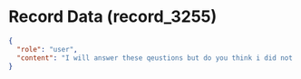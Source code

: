 # Record Data (record_3255)

```json
{
  "role": "user",
  "content": "I will answer these qeustions but do you think i did not learn to trust my own voice? Is there any evidence of that I did make a high stakes statement to HR and investigator?\n"
}
```
